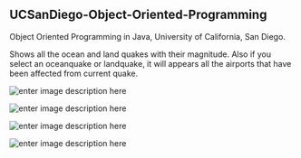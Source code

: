 

<h2 id="UCSanDiego-Object-Oriented-Programming">UCSanDiego-Object-Oriented-Programming</h2>
<p>Object Oriented Programming in Java,  University of California, San Diego.</p>
<p>Shows all the ocean and land quakes with their magnitude. Also if you select an oceanquake or landquake, it will appears all the airports that have been affected from current quake. </p>
<p><img src="https://scontent.fath3-4.fna.fbcdn.net/v/t1.15752-9/83206313_496251861081702_3369128589302693888_n.png?_nc_cat=101&_nc_ohc=6LOLuwr_rr0AX8y32N4&_nc_ht=scontent.fath3-4.fna&oh=df9b695593f03d36ffbd6b891101efe8&oe=5E9A7A80" alt="enter image description here"></p>
<p><img src="https://scontent.fath3-4.fna.fbcdn.net/v/t1.15752-9/83292730_163642558299427_1842998431245664256_n.png?_nc_cat=102&_nc_ohc=t3eDRnNyyBIAX_Wvj8f&_nc_ht=scontent.fath3-4.fna&oh=acc9d639ce2d560749cac129792e838b&oe=5EDC23C7" alt="enter image description here"></p>
<p><img src="https://scontent.fath3-4.fna.fbcdn.net/v/t1.15752-9/84282889_1257270331129719_625855749540544512_n.png?_nc_cat=102&_nc_ohc=KVc5slCHEgwAX90O0oM&_nc_ht=scontent.fath3-4.fna&oh=72005e2ce28eeb1fc27ad0abbd49dc9a&oe=5ECB81F5" alt="enter image description here"></p>
<p><img src="https://scontent.fath3-3.fna.fbcdn.net/v/t1.15752-9/83826095_603378927124281_5382881262241316864_n.png?_nc_cat=105&_nc_ohc=a4Ob_MzRLfgAX83tyVj&_nc_ht=scontent.fath3-3.fna&oh=7ba22c143fef1b6056278e84ac431331&oe=5E9A38C5" alt="enter image description here"></p>
